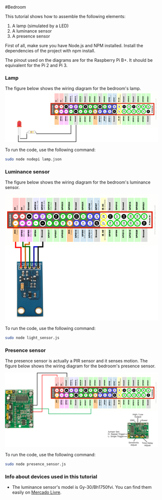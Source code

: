 #Bedroom

This tutorial shows how to assemble the following elements:

1. A lamp (simulated by a LED)
2. A luminance sensor
3. A presence sensor

First of all, make sure you have Node.js and NPM installed. Install the dependencies of the project with npm install.

The pinout used on the diagrams are for the Raspberry Pi B+. It should be equivalent for the Pi 2 and Pi 3.

### Lamp
The figure below shows the wiring diagram for the bedroom's lamp.
![alt text](https://github.com/HomeSkyLtd/demo/blob/master/bedroom/images/lamp.png "Schematics for bedroom's lamp")

To run the code, use the following command:
``` bash
sudo node nodepi lamp.json
```

### Luminance sensor
The figure below shows the wiring diagram for the bedroom's luminance sensor.

![alt text](https://github.com/HomeSkyLtd/demo/blob/master/bedroom/images/light_sensor_i2c.png "Schematics for bedroom's luminance sensor")

To run the code, use the following command:
``` bash
sudo node light_sensor.js
```

### Presence sensor
The presence sensor is actually a PIR sensor and it senses motion.
The figure below shows the wiring diagram for the bedroom's presence sensor.

![alt text](https://github.com/HomeSkyLtd/demo/blob/master/bedroom/images/presence_sensor.png "Schematics for bedroom's presence sensor")

To run the code, use the following command:
``` bash
sudo node presence_sensor.js
```


### Info about devices used in this tutorial
* The luminance sensor's model is Gy-30/Bh1750fvi. You can find them easily on [Mercado Livre](http://produto.mercadolivre.com.br/MLB-707047987-gy-30-modulo-sensor-de-luminosidade-digital-otico-bh1750fvi-_JM).